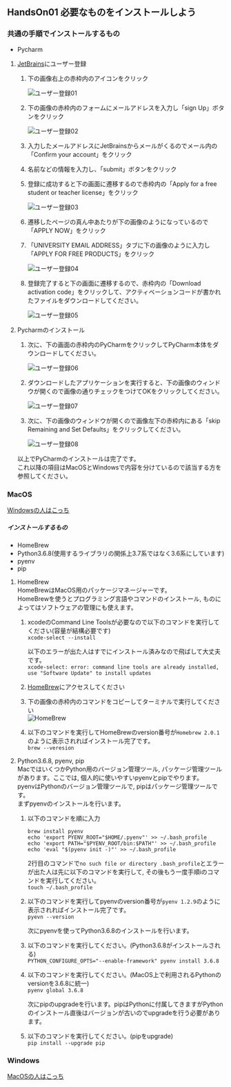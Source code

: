 ## HandsOn01 必要なものをインストールしよう

### 共通の手順でインストールするもの
- Pycharm
  
1. [JetBrains](https://www.jetbrains.com)にユーザー登録  
    1. 下の画像右上の赤枠内のアイコンをクリック  
      
        ![ユーザー登録01](JetBrains-01.jpg)  
        
    2. 下の画像の赤枠内のフォームにメールアドレスを入力し「sign Up」ボタンをクリック  
        
        ![ユーザー登録02](jetBrains-02.jpg)
      
    3. 入力したメールアドレスにJetBrainsからメールがくるのでメール内の「Confirm your account」をクリック  
      
    4. 名前などの情報を入力し、「submit」ボタンをクリック  
      
    5. 登録に成功すると下の画面に遷移するので赤枠内の「Apply for a free student or teacher license」をクリック  
    
        ![ユーザー登録03](jetBrains-03.jpg)  
      
    6. 遷移したページの真ん中あたりが下の画像のようになっているので「APPLY NOW」をクリック  
      
    7. 「UNIVERSITY EMAIL ADDRESS」タブに下の画像のように入力し「APPLY FOR FREE PRODUCTS」をクリック  

        ![ユーザー登録04](jetBrains-04.jpg)  

    8. 登録完了すると下の画面に遷移するので、赤枠内の「Download activation code」をクリックして、アクティベーションコードが書かれたファイルをダウンロードしてください。
    
        ![ユーザー登録05](jetBrains-05.jpg)  
        
2. Pycharmのインストール
    1. 次に、下の画面の赤枠内のPyCharmをクリックしてPyCharm本体をダウンロードしてください。
        
        ![ユーザー登録06](jetBrains-06.jpg)  

    2. ダウンロードしたアプリケーションを実行すると、下の画像のウィンドウが開くので画像の通りチェックをつけてOKをクリックしてください。
        
        ![ユーザー登録07](jetBrains-07.jpg)
    
    3. 次に、下の画像のウィンドウが開くので画像左下の赤枠内にある「skip Remaining and Set Defaults」をクリックしてください。
        
        ![ユーザー登録08](jetBrains-08.jpg)
    
    以上でPyCharmのインストールは完了です。  
    これ以降の項目はMacOSとWindowsで内容を分けているので該当する方を参照してください。
### MacOS
[Windowsの人はこっち](#Windows)  
##### インストールするもの
- HomeBrew
- Python3.6.8(使用するライブラリの関係上3.7系ではなく3.6系にしています)
- pyenv
- pip

1. HomeBrew  
HomeBrewはMacOS用のパッケージマネージャーです。  
HomeBrewを使うとプログラミング言語やコマンドのインストール, ものによってはソフトウェアの管理にも使えます。  
   1. xcodeのCommand Line Toolsが必要なので以下のコマンドを実行してください(容量が結構必要です)  
      ```xcode-select --install```  
    
      以下のエラーが出た人はすでにインストール済みなので飛ばして大丈夫です。  
      ```xcode-select: error: command line tools are already installed, use "Software Update" to install updates```
    
   2. [HomeBrew](https://brew.sh/index_ja)にアクセスしてください
    
   3. 下の画像の赤枠内のコマンドをコピーしてターミナルで実行してください  
      ![HomeBrew](HomeBrew.jpg)  
    
   4. 以下のコマンドを実行してHomeBrewのversion番号が```Homebrew 2.0.1```のように表示されればインストール完了です。  
        ```brew --veresion```   
 
2. Python3.6.8, pyenv, pip  
MacではいくつかPython用のバージョン管理ツール, パッケージ管理ツールがあります。ここでは, 個人的に使いやすいpyenvとpipでやります。  
pyenvはPythonのバージョン管理ツールで, pipはパッケージ管理ツールです。  
まずpyenvのインストールを行います。  

   1. 以下のコマンドを順に入力  
        ```
        brew install pyenv  
        echo 'export PYENV_ROOT="$HOME/.pyenv"' >> ~/.bash_profile  
        echo 'export PATH="$PYENV_ROOT/bin:$PATH"' >> ~/.bash_profile  
        echo 'eval "$(pyenv init -)"' >> ~/.bash_profile  
        ```  

        2行目のコマンドで```no such file or directory .bash_profile```とエラーが出た人は先に以下のコマンドを実行して, その後もう一度手順iのコマンドを実行してください。  
        ```touch ~/.bash_profile```  
    
   2. 以下のコマンドを実行してpyenvのversion番号が```pyenv 1.2.9```のように表示されればインストール完了です。  
        ```pyevn --version```  
   
      次にpyenvを使ってPython3.6.8のインストールを行います。  
   3. 以下のコマンドを実行してください。(Python3.6.8がインストールされる)  
        ```PYTHON_CONFIGURE_OPTS="--enable-framework" pyenv install 3.6.8```  
   
   4. 以下のコマンドを実行してください。(MacOS上で利用されるPythonのversionを3.6.8に統一)  
        ```pyenv global 3.6.8```  
      
      次にpipのupgradeを行います。pipはPythonに付属してきますがPythonのインストール直後はバージョンが古いのでupgradeを行う必要があります。
   
   5. 以下のコマンドを実行してください。(pipをupgrade)  
      ```pip install --upgrade pip```
   
      
### Windows
[MacOSの人はこっち](#MacOS)
